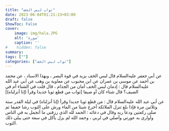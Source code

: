 ```yaml
---
title: "ثواب لبس الخف"
date: 2023-06-04T01:21:13+03:00
draft: false
ShowToc: False
cover:
    image: img/hala.JPG
    alt: 'صورة'
    caption: ''
#    hidden: false
summary: 
tags: [""]
categories: ["ثواب لبس الخف"]
---
```

عن أبي جعفر عليه‌السلام قال
لبس الخف يزيد في قوة البصر ، وبهذا الاسناد ، عن محمد بن أحمد عن موسى بن عمران عن ابن محبوب عن معاوية بن وهب عن أبي عبد الله عليه‌السلام قال : إدمان لبس الخف
أمان من الجذام ، قال قلت في الشتاء أم في الصيف؟ قال شتاء كان أو صيفا
[ثواب من قطع ثوبا جديدا وقرأ (إنا أنزلناه)]

عن أبي عبد الله عليه‌السلام قال :
من قطع ثوبا جديدا وقرأ (إنا أنزلناه) في ليلة القدر ستة وثلاثين
مرة فإذا بلغ تنزل الملائكة أخرج شيئا من الماء ورش على الثوب رشا
خفيفا ثم صلى ركعتين ودعا ربه وقال في دعائه : الحمد لله الذي رزقني
ما أتجمل به في الناس وأواري به عورتي وأصلي في لربي ، وحمد الله
لم يزل يأكل في سعة حتى يبلى ذلك الثوب.

